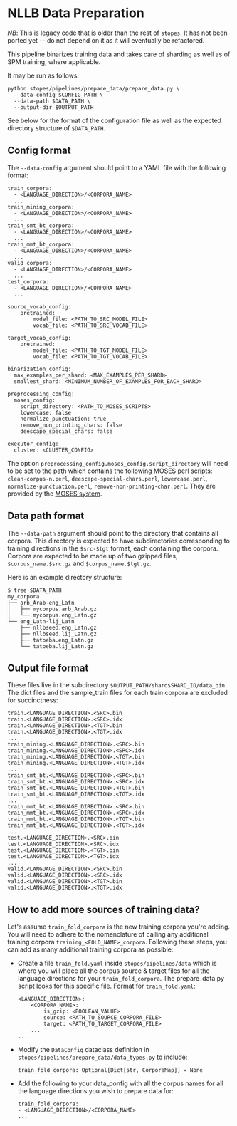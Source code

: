 # NLLB Data Preparation

*NB*: This is legacy code that is older than the rest of `stopes`. It has not been
ported yet -- do not depend on it as it will eventually be refactored.

This pipeline binarizes training data and takes care of sharding as well as of SPM
training, where applicable.

It may be run as follows:
```
python stopes/pipelines/prepare_data/prepare_data.py \
  --data-config $CONFIG_PATH \
  --data-path $DATA_PATH \
  --output-dir $OUTPUT_PATH
```

See below for the format of the configuration file as well as the expected directory
structure of `$DATA_PATH`.

## Config format

The `--data-config` argument should point to a YAML file with the following format:
```
train_corpora:
  - <LANGUAGE_DIRECTION>/<CORPORA_NAME>
  ...
train_mining_corpora:
  - <LANGUAGE_DIRECTION>/<CORPORA_NAME>
  ...
train_smt_bt_corpora:
  - <LANGUAGE_DIRECTION>/<CORPORA_NAME>
  ...
train_mmt_bt_corpora:
  - <LANGUAGE_DIRECTION>/<CORPORA_NAME>
  ...
valid_corpora:
  - <LANGUAGE_DIRECTION>/<CORPORA_NAME>
  ...
test_corpora:
  - <LANGUAGE_DIRECTION>/<CORPORA_NAME>
  ...

source_vocab_config:
    pretrained:
        model_file: <PATH_TO_SRC_MODEL_FILE>
        vocab_file: <PATH_TO_SRC_VOCAB_FILE>

target_vocab_config:
    pretrained:
        model_file: <PATH_TO_TGT_MODEL_FILE>
        vocab_file: <PATH_TO_TGT_VOCAB_FILE>

binarization_config:
  max_examples_per_shard: <MAX_EXAMPLES_PER_SHARD>
  smallest_shard: <MINIMUM_NUMBER_OF_EXAMPLES_FOR_EACH_SHARD>

preprocessing_config:
  moses_config:
    script_directory: <PATH_TO_MOSES_SCRIPTS>
    lowercase: false
    normalize_punctuation: true
    remove_non_printing_chars: false
    deescape_special_chars: false

executor_config:
  cluster: <CLUSTER_CONFIG>
 ```

The option `preprocessing_config.moses_config.script_directory` will need to be set to
the path which contains the following MOSES perl scripts: `clean-corpus-n.perl`,
`deescape-special-chars.perl`, `lowercase.perl`, `normalize-punctuation.perl`,
`remove-non-printing-char.perl`. They are provided by the
[MOSES system](https://github.com/moses-smt/mosesdecoder).

## Data path format

The `--data-path` argument should point to the directory that contains all corpora. This
directory is expected to have subdirectories corresponding to training directions in
the `$src-$tgt` format, each containing the corpora. Corpora are expected to be made up
of two gzipped files, `$corpus_name.$src.gz` and `$corpus_name.$tgt.gz`.

Here is an example directory structure:
```
$ tree $DATA_PATH
my_corpora
├── arb_Arab-eng_Latn
│   ├── mycorpus.arb_Arab.gz
│   └── mycorpus.eng_Latn.gz
└── eng_Latn-lij_Latn
    ├── nllbseed.eng_Latn.gz
    ├── nllbseed.lij_Latn.gz
    ├── tatoeba.eng_Latn.gz
    └── tatoeba.lij_Latn.gz
```

## Output file format

These files live in the subdirectory `$OUTPUT_PATH/shard$SHARD_ID/data_bin`.  The dict
files and the sample_train files for each train corpora are excluded for succinctness:

```
train.<LANGUAGE_DIRECTION>.<SRC>.bin
train.<LANGUAGE_DIRECTION>.<SRC>.idx
train.<LANGUAGE_DIRECTION>.<TGT>.bin
train.<LANGUAGE_DIRECTION>.<TGT>.idx
...
train_mining.<LANGUAGE_DIRECTION>.<SRC>.bin
train_mining.<LANGUAGE_DIRECTION>.<SRC>.idx
train_mining.<LANGUAGE_DIRECTION>.<TGT>.bin
train_mining.<LANGUAGE_DIRECTION>.<TGT>.idx
...
train_smt_bt.<LANGUAGE_DIRECTION>.<SRC>.bin
train_smt_bt.<LANGUAGE_DIRECTION>.<SRC>.idx
train_smt_bt.<LANGUAGE_DIRECTION>.<TGT>.bin
train_smt_bt.<LANGUAGE_DIRECTION>.<TGT>.idx
...
train_mmt_bt.<LANGUAGE_DIRECTION>.<SRC>.bin
train_mmt_bt.<LANGUAGE_DIRECTION>.<SRC>.idx
train_mmt_bt.<LANGUAGE_DIRECTION>.<TGT>.bin
train_mmt_bt.<LANGUAGE_DIRECTION>.<TGT>.idx
...
test.<LANGUAGE_DIRECTION>.<SRC>.bin
test.<LANGUAGE_DIRECTION>.<SRC>.idx
test.<LANGUAGE_DIRECTION>.<TGT>.bin
test.<LANGUAGE_DIRECTION>.<TGT>.idx
...
valid.<LANGUAGE_DIRECTION>.<SRC>.bin
valid.<LANGUAGE_DIRECTION>.<SRC>.idx
valid.<LANGUAGE_DIRECTION>.<TGT>.bin
valid.<LANGUAGE_DIRECTION>.<TGT>.idx
```

## How to add more sources of training data?

Let's assume `train_fold_corpora` is the new training corpora you're adding. You will need to adhere to the nomenclature of calling any additional training corpora `training_<FOLD_NAME>_corpora`. Following these steps, you can add as many additional training corpora as possible:

* Create a file `train_fold.yaml` inside `stopes/pipelines/data` which is where you will place all the corpus source & target files for all the language directions for your `train_fold_corpora`. The prepare_data.py script looks for this specific file. Format for `train_fold.yaml`:
    ```
    <LANGUAGE_DIRECTION>:
        <CORPORA_NAME>:
            is_gzip: <BOOLEAN_VALUE>
            source: <PATH_TO_SOURCE_CORPORA_FILE>
            target: <PATH_TO_TARGET_CORPORA_FILE>
        ...
    ...
    ```
* Modify the `DataConfig` dataclass definition in `stopes/pipelines/prepare_data/data_types.py` to include:
    ```
    train_fold_corpora: Optional[Dict[str, CorporaMap]] = None
    ```
* Add the following to your data_config with all the corpus names for all the language directions you wish to prepare data for:
    ```
    train_fold_corpora:
    - <LANGUAGE_DIRECTION>/<CORPORA_NAME>
    ...
    ```
